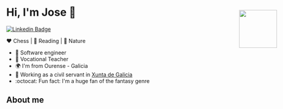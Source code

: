 <!DOCTYPE html>
<html>
<head>
  <style>
    .imgPos {
      position: absolute;
      top: 100px;
      right: 16px;
    }
  </style>
</head>
<body>
<div class="imgPos">
	<img src=["w3html.gif](https://i.imgur.com/84Ee14z.jpeg)" alt="" width="100">
</div>

# Hi, I'm Jose :raising_hand:

[![Linkedin Badge](https://img.shields.io/badge/-jreycid-blue?style=flat-square&logo=Linkedin&logoColor=white&link=https://www.linkedin.com/in/jreycid/)](https://www.linkedin.com/in/jreycid/)

:heart: Chess | :blue_heart: Reading | :green_heart: Nature

- :robot: Software engineer
- :notebook_with_decorative_cover: Vocational Teacher
- :earth_africa: I'm from Ourense - Galicia
- :office: Working as a civil servant in [Xunta de Galicia](https://educacioneciencia.xunta.gal/portada)
- :octocat: Fun fact: I'm a huge fan of the fantasy genre

## About me

</body>
</html>

